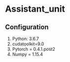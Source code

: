 # Assistant_unit
## Configuration 
1. Python: 3.6.7
2. cudatoolkit=9.0
3. Pytorch = 0.4.1.post2
4. Numpy = 1.15.4
